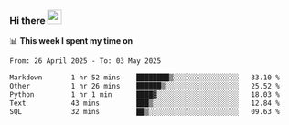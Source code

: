 ### Hi there <a href="https://www.gautamkrishnar.com/"><img src="https://media.giphy.com/media/hvRJCLFzcasrR4ia7z/giphy.gif" width="25px"></a>

📊 **This week I spent my time on**

<!--START_SECTION:waka-->

```txt
From: 26 April 2025 - To: 03 May 2025

Markdown       1 hr 52 mins    ████████▒░░░░░░░░░░░░░░░░   33.10 %
Other          1 hr 26 mins    ██████▒░░░░░░░░░░░░░░░░░░   25.52 %
Python         1 hr 1 min      ████▓░░░░░░░░░░░░░░░░░░░░   18.03 %
Text           43 mins         ███▒░░░░░░░░░░░░░░░░░░░░░   12.84 %
SQL            32 mins         ██▒░░░░░░░░░░░░░░░░░░░░░░   09.63 %
```

<!--END_SECTION:waka-->
